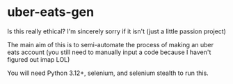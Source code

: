 # uber-eats-gen
Is this really ethical? I'm sincerely sorry if it isn't (just a little passion project)

The main aim of this is to semi-automate the process of making an uber eats account (you still need to manually input a code because I haven't figured out imap LOL)

You will need Python 3.12+, selenium, and selenium stealth to run this.
